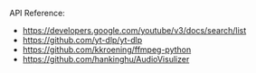 API Reference:

- https://developers.google.com/youtube/v3/docs/search/list
- https://github.com/yt-dlp/yt-dlp
- https://github.com/kkroening/ffmpeg-python
- https://github.com/hankinghu/AudioVisulizer
